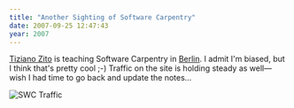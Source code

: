 ```yaml
---
title: "Another Sighting of Software Carpentry"
date: 2007-09-25 12:47:43
year: 2007
---
```

<a href="http://itb.biologie.hu-berlin.de/~zito/">Tiziano Zito</a> is teaching Software Carpentry in <a href="http://itb.biologie.hu-berlin.de/~zito/teaching/SC/">Berlin</a>.  I admit I'm biased, but I think that's pretty cool ;-)  Traffic on the site is holding steady as well—wish I had time to go back and update the notes…

<img alt="SWC Traffic" id="image1152" src="{{'/files/2007/09/usage.png' | relative_url}}" />

